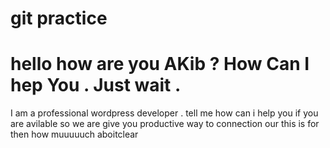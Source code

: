 #  git practice 

<h1>hello how are you AKib ? How Can I hep You . Just wait . </h1>
 <p>  I am a professional wordpress developer .  tell me how can i help you if you are avilable so we are give you productive  way to connection our this is for then how muuuuuch aboitclear</p>